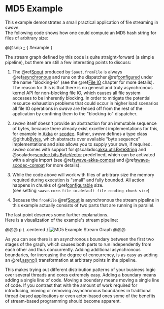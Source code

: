 MD5 Example
===========

This example demonstrates a small practical application of file streaming in *swave*.<br/>
The following code shows how one could compute an MD5 hash string for files of arbitrary size:
 
@@snip [-]($test/MD5Spec.scala) { #example }

The stream graph defined by this code is quite straight-forward (a simple pipeline), but there are still a few
interesting points to discuss:

1. The @ref[Spout] produced by `Spout.fromFile` is always @ref[asynchronous] and runs on the dispatcher @ref[configured]
under the name "blocking-io" (see the @ref[File IO] chapter for more details). The reason for this is that there is no
general and truly asynchronous kernel API for non-blocking file IO, which causes all file system accesses to be
inherently blocking. In order to mitigate the potential resource exhaustion problems that could occur in higher load
scenarios all file IO operations in *swave* are fenced off from the rest of the application by confining them to the
"blocking-io" dispatcher.

2. *swave* itself doesn't provide an abstraction for an immutable sequence of bytes, because there already exist
excellent implementations for this, for example in [Akka] or [scodec]. Rather, *swave* defines a type class
@github[Bytes], which abstracts over available "byte sequence" implementations and also allows you to supply your own,
if required. *swave* comes with support for @scaladoc[akka.util.ByteString] and @scaladoc[scodec.bits.ByteVector]
predefined, which can be activated with a single import (see @ref[swave-akka-compat] and @ref[swave-scodec-compat] for
more details).
   
3. While the code above will work with files of arbitrary size the memory required during execution is "small" and fully
bounded. All action happens in chunks of @ref[configurable] size.<br/>
(see setting `swave.core.file-io.default-file-reading-chunk-size`)
 
4. Because the `fromFile` @ref[Spout] is asynchronous the stream pipeline in this example actually consists of two parts
that are running in parallel.

The last point deserves some further explanations.<br/>
Here is a visualization of the example's stream pipeline:

@@@ p { .centered }
![MD5 Example Stream Graph](.../md5-graph.svg)
@@@

As you can see there is an asynchronous boundary between the first two stages of the graph, which causes both parts
to run independently from each other and thus concurrently. Adding additional asynchronous boundaries, for increasing
the degree of concurrency, is as easy as adding an @ref[.async()] transformation at arbitrary points in the pipeline.

This makes trying out different distribution patterns of your business logic over several threads and cores extremely
easy. Adding a boundary means adding a single line of code. Moving a boundary means moving a single line of code.
If you contrast that with the amount of work required for introducing, moving or removing asynchronous boundaries in
traditional thread-based applications or even actor-based ones some of the benefits of stream-based programming should
become apparent.

  
  [Spout]: ../spouts.md
  [asynchronous]: ../further/sync-vs-async.md
  [configured]: ../further/configuration.md
  [configurable]: ../further/configuration.md
  [File IO]: ../io/file-io.md
  [Akka]: http://akka.io
  [scodec]: http://scodec.io
  [Bytes]: /core/src/main/scala/swave/core/io/Bytes.scala
  [akka.util.ByteString]: akka.util.ByteString
  [scodec.bits.ByteVector]: scodec.bits.ByteVector
  [swave-akka-compat]: ../swave-akka-compat/index.md
  [swave-scodec-compat]: ../swave-scodec-compat/index.md
  [.async()]: ../transformations/reference/async.md
